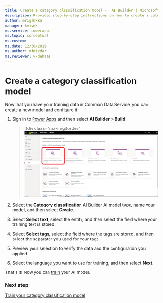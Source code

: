```yaml
---
title: Create a category classification model -  AI Builder | Microsoft Docs
description: Provides step-by-step instructions on how to create a category classification model
author: mrigankka
manager: kvivek
ms.service: powerapps
ms.topic: conceptual
ms.custom: 
ms.date: 12/30/2019
ms.author: mfotedar
ms.reviewer: v-dehaas
---
```


# Create a category classification model

Now that you have your training data in Common Data Service, you can create a new model and configure it:

1. Sign in to [Power Apps](https://make.powerapps.com/) and then select **AI Builder** > **Build**.

    > [!div class="mx-imgBorder"]
    > ![Build category classification model screen](media/build-text-classification-model.png "Build category classification model screen")

2. Select the **Category classification** AI Builder AI model type, name your model, and then select **Create**.
3. Select **Select text**, select the entity, and then select the field where your training text is stored.
4. Select **Select tags**, select the field where the tags are stored, and then select the separator you used for your tags.
5. Preview your selection to verify the data and the configuration you applied.
6. Select the language you want to use for training, and then select **Next**.

That's it! Now you can [train](train-text-classification-model.md) your AI model.

### Next step

[Train your category classification model](train-text-classification-model.md)
